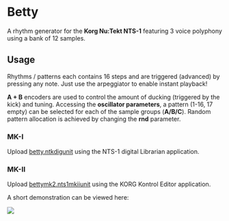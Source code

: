 # Betty
A rhythm generator for the **Korg Nu:Tekt NTS-1** featuring 3 voice polyphony using a bank of 12 samples.  

## Usage
Rhythms / patterns each contains 16 steps and are triggered (advanced) by pressing any note. Just use the arpeggiator to enable instant playback!

**A + B** encoders are used to control the amount of ducking (triggered by the kick) and tuning.
Accessing the **oscillator parameters**, a pattern (1-16, 17 empty) can be selected for each of the sample groups (**A/B/C**). Random pattern allocation is achieved by changing the **rnd** parameter. 


### MK-I 
Upload [betty.ntkdigunit](betty.ntkdigunit) using the NTS-1 digital Librarian application.

### MK-II
Upload [bettymk2.nts1mkiiunit](bettymk2.nts1mkiiunit) using the KORG Kontrol Editor application.


A short demonstration can be viewed here:

[![](http://img.youtube.com/vi/fk2F76We_NA/0.jpg)](http://www.youtube.com/watch?v=fk2F76We_NA)

